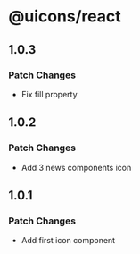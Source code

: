 # @uicons/react

## 1.0.3

### Patch Changes

- Fix fill property

## 1.0.2

### Patch Changes

- Add 3 news components icon

## 1.0.1

### Patch Changes

- Add first icon component
